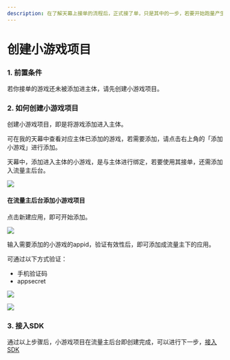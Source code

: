 ```yaml
---
description: 在了解天幕上接单的流程后，正式接了单，只是其中的一步，若要开始跑量产生收入，还需加油做好接单后的工作。下面将会讲解如何在接单后进行跑量前的准备工作。
---
```


# 创建小游戏项目

### **1. 前置条件**

若你接单的游戏还未被添加进主体，请先创建小游戏项目。

### **2. 如何创建小游戏项目**

创建小游戏项目，即是将游戏添加进入主体。

可在我的天幕中查看对应主体已添加的游戏，若需要添加，请点击右上角的「添加小游戏」进行添加。

天幕中，添加进入主体的小游戏，是与主体进行绑定，若要使用其接单，还需添加入流量主后台。

![](https://cdn.nlark.com/yuque/0/2019/png/254569/1557313082289-5186f8aa-608b-4d91-acde-90c3e585932a.png?x-oss-process=image/resize,w_2000)

#### **在流量主后台添加小游戏项目**

点击新建应用，即可开始添加。

![](https://cdn.nlark.com/yuque/0/2019/png/254569/1557213144695-2c41d449-fa61-4aac-9e06-31f12dd5dad1.png?x-oss-process=image/resize,w_2000)

输入需要添加的小游戏的appid，验证有效性后，即可添加成流量主下的应用。

可通过以下方式验证：

* 手机验证码
* appsecret

![](https://cdn.nlark.com/yuque/0/2019/png/254569/1557213449134-cd1032a7-9657-478d-b330-dd9c05b1b72d.png?x-oss-process=image/resize,w_2000)

![](https://cdn.nlark.com/yuque/0/2019/png/254569/1557213464308-a57285f2-358a-4612-acfc-de7a793786de.png?x-oss-process=image/resize,w_2000)

### **3. 接入SDK**

通过以上步骤后，小游戏项目在流量主后台即创建完成，可以进行下一步，[接入SDK](https://www.yuque.com/eqrk37/gk0pcl/dg7c7s)


